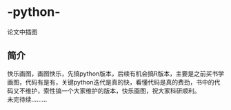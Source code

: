 # -python-
论文中插图
## 简介
  快乐画图，画图快乐，先搞python版本，后续有机会搞R版本，主要是之前买书学画图，代码有是有，关键python迭代是真的快，看懂代码是真的费劲，书中的代码又不维护，索性搞一个大家维护的版本，快乐画图，祝大家科研顺利。<br>
  未完待续.........
